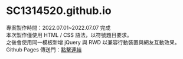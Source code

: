 # SC1314520.github.io
專案製作時間：2022.07.01~2022.07.07 完成<br/>
本次製作僅使用 HTML / CSS 語法，以符號題目要求。<br/>
之後會使用同一模板新增 jQuery 與 RWD 以兼容行動裝置與網友互動效果。<br/>
Github Pages 傳送門：<a href="https://SC1314520.github.io">點擊連結</a>
